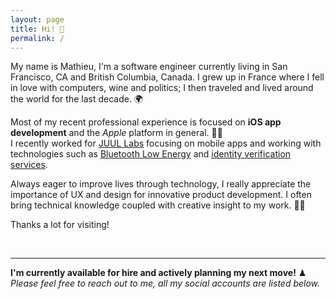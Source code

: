 ```yaml
---
layout: page
title: Hi! 👋
permalink: /
---
```


My name is Mathieu, I'm a software engineer currently living in San Francisco, CA and British Columbia, Canada. I grew up in France where I fell in love with computers, wine and politics; I then traveled and lived around the world for the last decade. 🌍

Most of my recent professional experience is focused on **iOS app development** and the *Apple* platform in general. 👨‍💻  
I recently worked for [JUUL Labs](https://www.juul.com/) focusing on mobile apps and working with technologies such as [Bluetooth Low Energy](https://en.wikipedia.org/wiki/Bluetooth_Low_Energy) and [identity verification services](https://en.wikipedia.org/wiki/Identity_verification_service).  

Always eager to improve lives through technology, I really appreciate the importance of UX and design for innovative product development. I often bring technical knowledge coupled with creative insight to my work. 👨‍🎨

Thanks a lot for visiting!

<br/>

----
**I'm currently available for hire and actively planning my next move!** ♟   
*Please feel free to reach out to me, all my social accounts are listed below.*

